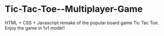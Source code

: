 # Tic-Tac-Toe--Multiplayer-Game
HTML + CSS + Javascript remake of the popular board game Tic Tac Toe.
Enjoy the game in 1v1 mode!!

